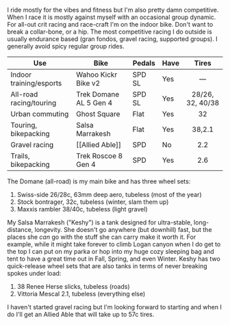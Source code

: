 I ride mostly for the vibes and fitness but I'm also pretty damn competitive. When I race it is mostly against myself with an occasional group dynamic. For all-out crit racing and race-craft I'm on the indoor bike. Don't want to break a collar-bone, or a hip. The most competitive racing I do outside is usually endurance based (gran fondos, gravel racing, supported groups). I generally avoid spicy regular group rides.

| Use                     | Bike                   | Pedals | Have |      Tires       |
| ----------------------- | ---------------------- | ------ | ---- | :--------------: |
| Indoor training/esports | Wahoo Kickr Bike v2    | SPD SL | Yes  |        —         |
| All-road racing/touring | Trek Domane AL 5 Gen 4 | SPD SL | Yes  | 28/26, 32, 40/38 |
| Urban commuting         | Ghost Square           | Flat   | Yes  |        32        |
| Touring, bikepacking    | Salsa Marrakesh        | Flat   | Yes  |      38,2.1      |
| Gravel racing           | [[Allied Able]]        | SPD    | No   |       2.2        |
| Trails, bikepacking     | Trek Roscoe 8 Gen 4    | SPD    | Yes  |       2.6        |

The Domane (all-road) is my main bike and has three wheel sets:

1. Swiss-side 26/28c, 63mm deep aero, tubeless (most of the year)
2. Stock bontrager, 32c, tubeless (winter, slam them up)
3. Maxxis rambler 38/40c, tubeless (light gravel)

My Salsa Marrakesh ("Keshy") is a tank designed for ultra-stable, long-distance, longevity. She doesn't go anywhere (but downhill) fast, but the places she *can* go with the stuff she can carry make it worth it. For example, while it might take forever to climb Logan canyon when I do get to the top I can put on my parka or hop into my huge cozy sleeping bag and tent to have a great time out in Fall, Spring, and even Winter. Keshy has two quick-release wheel sets that are also tanks in terms of never breaking spokes under load:

1. 38 Renee Herse slicks, tubeless (roads)
2. Vittoria Mescal 2.1, tubeless (everything else)

I haven't started gravel racing but I'm looking forward to starting and when I do I'll get an Allied Able that will take up to 57c tires.